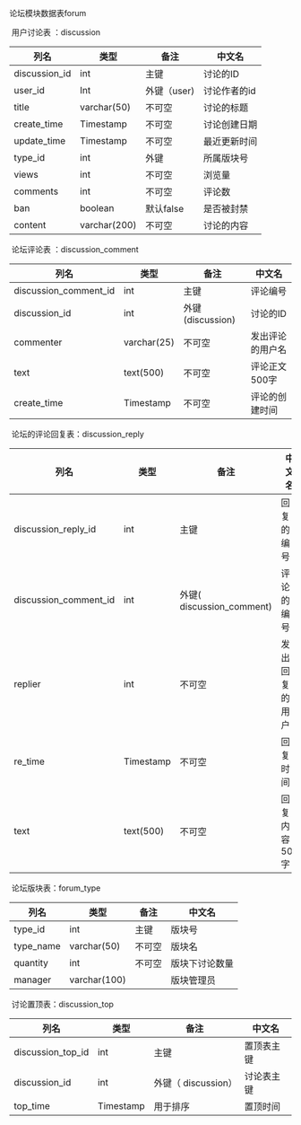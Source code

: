 论坛模块数据表forum

​                    用户讨论表 ：discussion

| 列名            | 类型           | 备注       | 中文名     |
| ------------- | ------------ | -------- | ------- |
| discussion_id | int          | 主键       | 讨论的ID   |
| user_id       | Int          | 外键（user) | 讨论作者的id |
| title         | varchar(50)  | 不可空      | 讨论的标题   |
| create_time   | Timestamp    | 不可空      | 讨论创建日期  |
| update_time   | Timestamp    | 不可空      | 最近更新时间  |
| type_id       | int          | 外键       | 所属版块号   |
| views         | int          | 不可空      | 浏览量     |
| comments      | int          | 不可空      | 评论数     |
| ban           | boolean      | 默认false  | 是否被封禁   |
| content       | varchar(200) | 不可空      | 讨论的内容   |

​                          论坛评论表 ：discussion_comment

| 列名                    | 类型          | 备注             | 中文名      |
| --------------------- | ----------- | -------------- | -------- |
| discussion_comment_id | int         | 主键             | 评论编号     |
| discussion_id         | int         | 外键(discussion) | 讨论的ID    |
| commenter             | varchar(25) | 不可空            | 发出评论的用户名 |
| text                  | text(500)   | 不可空            | 评论正文500字 |
| create_time           | Timestamp   | 不可空            | 评论的创建时间  |



​                           论坛的评论回复表：discussion_reply

| 列名                    | 类型        | 备注                      | 中文名      |
| --------------------- | --------- | ----------------------- | -------- |
| discussion_reply_id   | int       | 主键                      | 回复的编号    |
| discussion_comment_id | int       | 外键( discussion_comment) | 评论的编号    |
| replier               | int       | 不可空                     | 发出回复的用户  |
| re_time               | Timestamp | 不可空                     | 回复时间     |
| text                  | text(500) | 不可空                     | 回复内容500字 |



​                             论坛版块表：forum_type

| 列名        | 类型           | 备注   | 中文名     |
| --------- | ------------ | ---- | ------- |
| type_id   | int          | 主键   | 版块号     |
| type_name | varchar(50)  | 不可空  | 版块名     |
| quantity  | int          | 不可空  | 版块下讨论数量 |
| manager   | varchar(100) |      | 版块管理员   |





​                                讨论置顶表：discussion_top

| 列名                | 类型        | 备注               | 中文名   |
| ----------------- | --------- | ---------------- | ----- |
| discussion_top_id | int       | 主键               | 置顶表主键 |
| discussion_id     | int       | 外键（  discussion） | 讨论表主键 |
| top_time          | Timestamp | 用于排序             | 置顶时间  |





